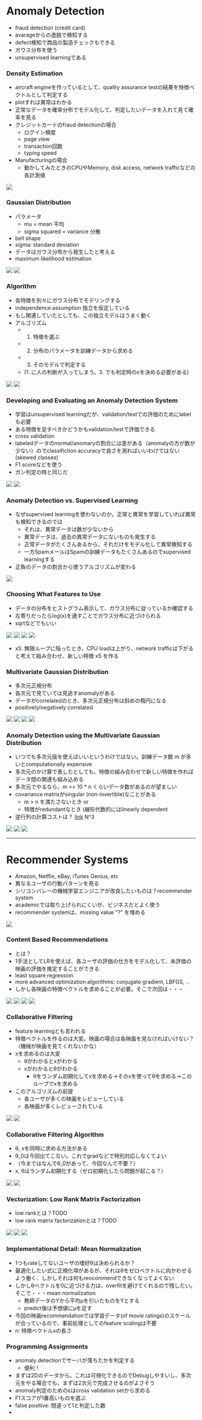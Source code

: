 # Anomaly Detection

* fraud detection (credit card)
* avarageからの逸脱で検知する
* defect検知で商品の製造チェックもできる
* ガウス分布を使う
* unsupervised learningである

### Density Estimation

* aircraft engineを作っているとして、quality assurance testの結果を特徴ベクトルとして判定する
* plotすれば異常はわかる
* 正常なデータを確率分布でモデル化して、判定したいデータを入れて見て確率を見る
* クレジットカードのfraud detectionの場合
	* ログイン頻度
	* page view
	* transaction回数
	* typing speed
* Manufacturingの場合
	* 動かしてみたときのCPUやMemory, disk access, network trafficなどの各計測値

![](./modeling-density.png)

### Gaussian Distribution

* パラメータ
	* mu = mean 平均
	* sigma squared = variance 分散
* bell shape
* sigma: standard deviation
* データはガウス分布から発生したと考える
* maximum likelihood estimation

![](./gaussian-distribution.png)
![](./parameter-estimation.png)

### Algorithm

* 各特徴を別々にガウス分布でモデリングする
* independence assumption 独立を仮定している
* もし関連していたとしても、この独立モデルはうまく動く
* アルゴリズム
	* 1. 特徴を選ぶ
	* 2. 分布のパラメータを訓練データから求める
	* 3. そのモデルで判定する
	* (1. に人の判断が入ってしまう。3. でも判定時のεを決める必要がある)

![](./product.png)
![](./algorithm.png)

### Developing and Evaluating an Anomaly Detection System

* 学習はunsupervised learningだが、validation/testでの評価のためにlabelも必要
* ある特徴を足すべきかどうかもvalidation/testで評価できる
* cross validation
* labeledデータのnormal/anomaryの割合には差がある（anomalyの方が数が少ない）のでclassifiction accuracyで良さを測ればいいわけではない (skewed classes)
* F1 scoreなどを使う
* ガン判定の時と同じだ

![](./split-data.png)
![](./F1.png)

### Anomaly Detection vs. Supervised Learning

* なぜsupervised learningを使わないのか。正常と異常を学習していれば異常も検知できるのでは
	* それは、異常データは数が少ないから
	* 異常データは、過去の異常データにないものも発生する
	* 正常データがたくさんあるから、それだけをモデル化して異常検知する
	* 一方SpamメールはSpamの訓練データもたくさんあるのでsupervised learningする
* 正負のデータの割合から使うアルゴリズムが変わる

![](./compare-to-supervised-learning.png)

### Choosing What Features to Use

* データの分布をヒストグラム表示して、ガウス分布に従っているか確認する
* 左寄りだったらlog(x)を通すことでガウス分布に近づけられる
* sqrtなどでもいい

![](./make-it-gaussian.png)
![](./demo.png)
![](./more-feature.png)
![](./make-new-feature.png)

* x5: 無限ループに陥ったとき、CPU loadは上がり、network trafficは下がると考えて組み合わせ、新しい特徴 x5 を作る

### Multivariate Gaussian Distribution

* 多次元正規分布
* 各次元で見ていては見逃すanomalyがある
* データがcorrelatedのとき、多次元正規分布は斜めの楕円になる
* positively/negatively correlated

![](./multivariate-gaussian-motivation.png)
![](./definition.png)
![](./visualize.png)
![](./negatively-correlated.png)

### Anomaly Detection using the Multivariate Gaussian Distribution

* いつでも多次元版を使えばいいというわけではない。訓練データ数 m が多いとcomputationally expensive
* 多次元のかけ算で表したとしても、特徴の組み合わせで新しい特徴を作ればデータ間の関連も組み込める
* 多次元でやるなら、m >= 10 * n くらいデータ数があるのが望ましい
* covariance matrixがsingular (non-invertible)なことがある
	* m > n を満たさないとき or
	* 特徴がredundantなとき (線形代数的にはlinearly dependent
* 逆行列の計算コストは？ [link](http://fast-programming.aglk.net/matrix-calculation/) N^3

![](./mu-and-sigma.png)
![](./how-to-detect.png)
![](./comparison-to-no-multi-gaussian.png)


---

# Recommender Systems

* Amazon, Netflix, eBay, iTunes Genius, etc
* 異なるユーザの行動パターンを見る
* シリコンバレーの機械学習エンジニアが改良したいものは？recommender system
* academicでは取り上げられにくいが、ビジネスだとよく使う
* recommender systemは、missing value "?" を埋める

![](./movie-recommendation.png)

### Content Based Recommendations

* とは？
* 1手法としてLRを使えば、各ユーザの評価の仕方をモデル化して、未評価の映画の評価を推定することができる
* least square regression
* more advanced optimization algorithms: conjugate gradient, LBFGS, ..
* しかし各映画の特徴ベクトルを求めることが必要。そこで次回は・・・

![](./content-based-recommendation.png)
![](./formulation.png)
![](./optimization-objective.png)
![](./optimization-algorithm.png)


### Collaborative Filtering

* feature learningとも言われる
* 特徴ベクトルを作るのは大変。映画の場合は各映画を見なければいけない？（機械が映画を見てくれないかな）
* xを求めるのは大変
	* θがわかるとxがわかる
	* xがわかるとθがわかる
		* θをランダム初期化してxを求める→そのxを使ってθを求める→このループでxを求める
* このアルゴリズムの前提
	* 各ユーザが多くの映画をレビューしている
	* 各映画が多くレビューされている

![](./from-theta-estimate-x.png)
![](./collaborative-filtering.png)

### Collaborative Filtering Algorithm

* θ, xを同時に求める方法がある
* θ_0は今回出てこない。これでgradなどで特別対応しなくてよい
* （今まではなんでθ_0があって、今回なんで不要？）
* x, θはランダム初期化する（ゼロ初期化したら問題が起こる？）

![](./optimization-of-collaborative-filtering.png)
![](./use-of-collaborative-filtering.png)

### Vectorization: Low Rank Matrix Factorization

* low rankとは？TODO
* low rank matrix factorizationとは？TODO

![](./collaborative-Y.png)
![](./vectorized-collaborative.png)
![](./recommendation.png)

### Implementational Detail: Mean Normalization

* 1つもrateしてないユーザの嗜好θは決められるか？
* 最適化したい式に正規化項があるが、それはθをゼロベクトルに向かわせるよう働く、しかしそれは何もreocommendできなくなってよくない
* しかしθベクトルを0に近づける力は、overfitを避けてくれるので残したい。そこで・・・mean normalization
	* 教師データのYから平均μを引いたものをYとする
	* predict後は予想値にμを足す
* 今回の映画recommendationでは学習データ(of movie ratings)のスケールが合っているので、事前処理としてのfeature scalingは不要
* n: 特徴ベクトルxの長さ

### Programming Assignments

* anomaly detectionでサーバが落ちたかを判定する
	* 便利！
* まずは2Dのデータから。これは可視化できるのでDebugしやすいし、多次元をやる場合でも、まずは2次元で完成させるのがよさそう
* anomaly判定のためのεはcross validation setから求める
* F1スコアが1番高いものを選ぶ
* false positive: 間違って1と判定した数
* 













